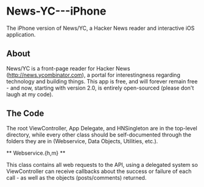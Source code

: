 News-YC---iPhone
================

The iPhone version of News/YC, a Hacker News reader and interactive iOS application. 

## About ##

News/YC is a front-page reader for Hacker News (http://news.ycombinator.com), a portal for interestingness regarding technology and building things. This app is free, and will forever remain free - and now, starting with version 2.0, is entirely open-sourced (please don't laugh at my code).

## The Code ##

The root ViewController, App Delegate, and HNSingleton are in the top-level directory, while every other class should be self-documented through the folders they are in (Webservice, Data Objects, Utilities, etc.).

** Webservice.{h,m} **

This class contains all web requests to the API, using a delegated system so ViewController can receive callbacks about the success or failure of each call - as well as the objects (posts/comments) returned.

